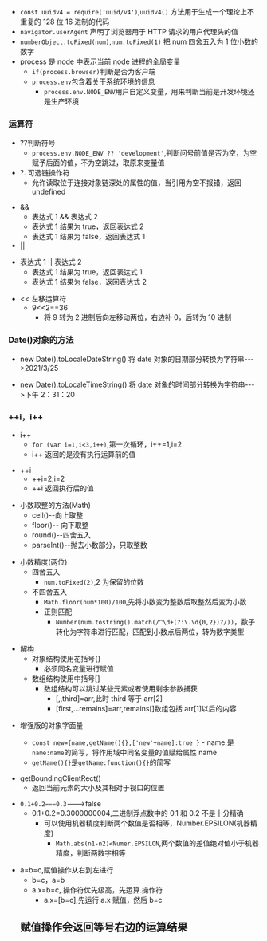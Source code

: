 - `const uuidv4 = require('uuid/v4')`,`uuidv4()` 方法用于生成一个理论上不重复的 128 位 16 进制的代码
- `navigator.userAgent` 声明了浏览器用于 HTTP 请求的用户代理头的值
- `numberObject.toFixed(num)`,`num.toFixed(1)` 把 num 四舍五入为 1 位小数的数字
- process 是 node 中表示当前 node 进程的全局变量
  - `if(process.browser)`判断是否为客户端
  - `process.env`包含着关于系统环境的信息
    - `process.env.NODE_ENV`用户自定义变量，用来判断当前是开发环境还是生产环境

### 运算符

- ??判断符号
  - `process.env.NODE_ENV ?? 'development'`,判断问号前值是否为空，为空赋予后面的值，不为空跳过，取原来变量值
- ?. 可选链操作符
  - 允许读取位于连接对象链深处的属性的值，当引用为空不报错，返回 undefined

* &&
  - 表达式 1 && 表达式 2
  - 表达式 1 结果为 true，返回表达式 2
  * 表达式 1 结果为 false，返回表达式 1
* ||

- 表达式 1 || 表达式 2
  - 表达式 1 结果为 true，返回表达式 1
  * 表达式 1 结果为 false，返回表达式 2

* << 左移运算符
  - 9<<2==36
    - 将 9 转为 2 进制后向左移动两位，右边补 0，后转为 10 进制

### Date()对象的方法

- new Date().toLocaleDateString() 将 date 对象的日期部分转换为字符串--->2021/3/25

* new Date().toLocaleTimeString() 将 date 对象的时间部分转换为字符串--->下午 2：31：20

### ++i，i++

- i++
  - `for (var i=1,i<3,i++)`,第一次循环，i++=1,i=2
  * i++ 返回的是没有执行运算前的值

* ++i
  - ++i=2;i=2
  * ++i 返回执行后的值

- 小数取整的方法(Math)
  - ceil()--向上取整
  * floor()-- 向下取整
  * round()--四舍五入
  - parseInt()--抛去小数部分，只取整数

* 小数精度(两位)
  - 四舍五入
    - `num.toFixed(2)`,2 为保留的位数
  * 不四舍五入
    - `Math.floor(num*100)/100`,先将小数变为整数后取整然后变为小数
    * 正则匹配
      - `Number(num.tostring().match(/^\d+(?:\.\d{0,2})?/))`，数子转化为字符串进行匹配，匹配到小数点后两位，转为数字类型

- 解构
  - 对象结构使用花括号{}
    - 必须同名变量进行赋值
  - 数组结构使用中括号[]
    - 数组结构可以跳过某些元素或者使用剩余参数捕获
      - [,,third]=arr,此时 third 等于 arr[2]
      * [first,...remains]=arr,remains[]数组包括 arr[1]以后的内容

* 增强版的对象字面量

  - `const new={name,getName(){},['new'+name]:true }` - name,是`name:name`的简写，将作用域中同名变量的值赋给属性 name

  * `getName(){}`是`getName:function(){}`的简写

- getBoundingClientRect()
  - 返回当前元素的大小及其相对于视口的位置

* `0.1+0.2===0.3`--->false
  - 0.1+0.2=0.3000000004,二进制浮点数中的 0.1 和 0.2 不是十分精确
    - 可以使用机器精度判断两个数值是否相等，Number.EPSILON(机器精度)
      - `Math.abs(n1-n2)<Numer.EPSILON`,两个数值的差值绝对值小于机器精度，判断两数字相等

- a=b=c,赋值操作从右到左进行
  - b=c，a=b
  * a.x=b=c,.操作符优先级高，先运算.操作符
    - a.x=[b=c],先运行 a.x 赋值，然后 b=c
  ## 赋值操作会返回等号右边的运算结果
